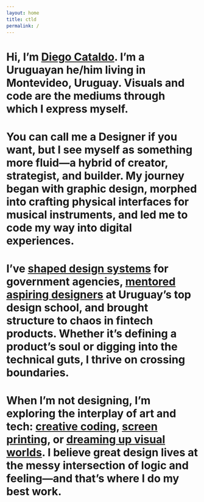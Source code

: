 ```yaml
---
layout: home
title: ctld
permalink: /
---
```


# Hi, I’m [Diego Cataldo](/about "![Imagen 1](/assets/blogimages/me.jpg)"). I’m a Uruguayan he/him living in Montevideo, Uruguay. Visuals and code are the mediums through which I express myself.

# You can call me a Designer if you want, but I see myself as something more fluid—a hybrid of creator, strategist, and builder. My journey began with graphic design, morphed into crafting physical interfaces for musical instruments, and led me to code my way into digital experiences.

# I’ve [shaped design systems](/work "![Imagen 1](/assets/blogimages/cwds1.png) ![Imagen 2](/assets/blogimages/gwick1.png) ![Imagen 3](/assets/blogimages/cvuy-3.png) ![Imagen 4](/assets/blogimages/bi1.png) ![Imagen 5](/assets/blogimages/tiles/busqueda1.png) ![Imagen 6](/assets/blogimages/tiles/ucu1.png) ![Imagen 7](/assets/blogimages/tiles/cw4.png)") for government agencies, [mentored aspiring designers](/work "![Imagen 1](/assets/blogimages/tiles/reboot.jpg) ![Imagen 2](/assets/blogimages/tiles/cololo.jpg) ![Imagen 3](/assets/blogimages/tiles/tipo.jpg)") at Uruguay’s top design school, and brought structure to chaos in fintech products. Whether it’s defining a product’s soul or digging into the technical guts, I thrive on crossing boundaries.

# When I’m not designing, I’m exploring the interplay of art and tech: [creative coding](/work "![Imagen 1](/assets/blogimages/tiles/shibuya.gif) ![Imagen 2](/assets/blogimages/tiles/cc-24.jpg) ![Imagen 3](/assets/blogimages/tiles/artifact-2.gif)"), [screen printing](/work "![Imagen 1](/assets/blogimages/tiles/un-36.jpg) ![Imagen 2](/assets/blogimages/b.jpg) ![Imagen 3](/assets/blogimages/c.jpg)"), or [dreaming up visual worlds](/work "![Imagen 1](/assets/blogimages/tiles/cat.gif)"). I believe great design lives at the messy intersection of logic and feeling—and that’s where I do my best work.